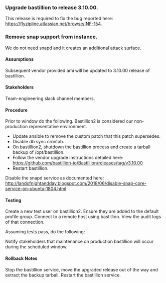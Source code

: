 ### Upgrade bastillion to release 3.10.00.

This release is required to fix the bug reported here: https://flyzipline.atlassian.net/browse/INF-154.

### Remove snap support from instance.
We do not need snapd and it creates an additional attack surface.

#### Assumptions
Subsequent vendor provided ami will be updated to 3.10.00 release of bastillion.

#### Stakeholders

Team-engineering slack channel members.

#### Procedure

Prior to window do the following. Bastillion2 is considered our non-production representative environment. 

* Update ansible to remove the custom patch that this patch supersedes.
* Disable db sync crontab.
* On bastillion2, shutdown the bastillion process and create a tarball backup of /opt/bastillion.
* Follow the vendor upgrade instructions detailed here: https://github.com/bastillion-io/Bastillion/releases/tag/v3.10.00
* Restart bastillion.

Disable the snapd service as documented here: http://landofnightandday.blogspot.com/2018/06/disable-snap-core-service-on-ubuntu-1804.html

#### Testing

Create a new test user on bastillion2. Ensure they are added to the default profile group.
Connect to a remote host using bastillion.
View the audit logs of that connection.

Assuming tests pass, do the following:

Notify stakeholders that maintenance on production bastillion will occur during the scheduled window.

#### Rollback Notes
Stop the bastillion service, move the upgraded release out of the way and extract the backup tarball. Restart the bastillion service.

